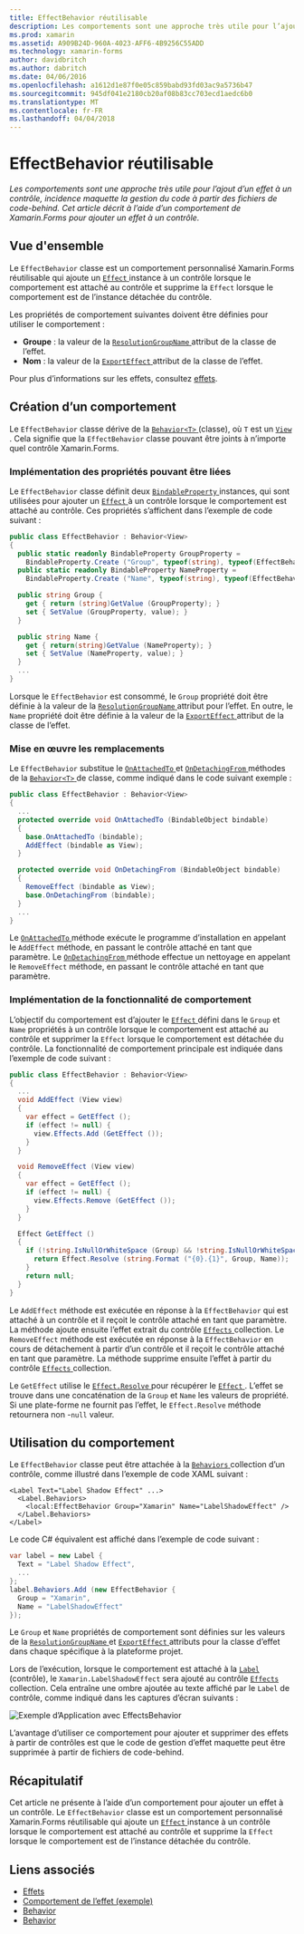 ```yaml
---
title: EffectBehavior réutilisable
description: Les comportements sont une approche très utile pour l’ajout d’un effet à un contrôle, incidence maquette la gestion du code à partir des fichiers de code-behind. Cet article décrit à l’aide d’un comportement de Xamarin.Forms pour ajouter un effet à un contrôle.
ms.prod: xamarin
ms.assetid: A909B24D-960A-4023-AFF6-4B9256C55ADD
ms.technology: xamarin-forms
author: davidbritch
ms.author: dabritch
ms.date: 04/06/2016
ms.openlocfilehash: a1612d1e87f0e05c859babd93fd03ac9a5736b47
ms.sourcegitcommit: 945df041e2180cb20af08b83cc703ecd1aedc6b0
ms.translationtype: MT
ms.contentlocale: fr-FR
ms.lasthandoff: 04/04/2018
---
```

# <a name="reusable-effectbehavior"></a>EffectBehavior réutilisable

_Les comportements sont une approche très utile pour l’ajout d’un effet à un contrôle, incidence maquette la gestion du code à partir des fichiers de code-behind. Cet article décrit à l’aide d’un comportement de Xamarin.Forms pour ajouter un effet à un contrôle._

## <a name="overview"></a>Vue d'ensemble

Le `EffectBehavior` classe est un comportement personnalisé Xamarin.Forms réutilisable qui ajoute un [ `Effect` ](https://developer.xamarin.com/api/type/Xamarin.Forms.Effect/) instance à un contrôle lorsque le comportement est attaché au contrôle et supprime la `Effect` lorsque le comportement est de l’instance détachée du contrôle.

Les propriétés de comportement suivantes doivent être définies pour utiliser le comportement :

- **Groupe** : la valeur de la [ `ResolutionGroupName` ](https://developer.xamarin.com/api/type/Xamarin.Forms.ResolutionGroupNameAttribute/) attribut de la classe de l’effet.
- **Nom** : la valeur de la [ `ExportEffect` ](https://developer.xamarin.com/api/type/Xamarin.Forms.ExportEffectAttribute/) attribut de la classe de l’effet.

Pour plus d’informations sur les effets, consultez [effets](~/xamarin-forms/app-fundamentals/effects/index.md).

## <a name="creating-the-behavior"></a>Création d’un comportement

Le `EffectBehavior` classe dérive de la [ `Behavior<T>` ](https://developer.xamarin.com/api/type/Xamarin.Forms.Behavior%3CT%3E/) (classe), où `T` est un [ `View` ](https://developer.xamarin.com/api/type/Xamarin.Forms.View/). Cela signifie que la `EffectBehavior` classe pouvant être joints à n’importe quel contrôle Xamarin.Forms.

### <a name="implementing-bindable-properties"></a>Implémentation des propriétés pouvant être liées

Le `EffectBehavior` classe définit deux [ `BindableProperty` ](https://developer.xamarin.com/api/type/Xamarin.Forms.BindableProperty/) instances, qui sont utilisées pour ajouter un [ `Effect` ](https://developer.xamarin.com/api/type/Xamarin.Forms.Effect/) à un contrôle lorsque le comportement est attaché au contrôle. Ces propriétés s’affichent dans l’exemple de code suivant :

```csharp
public class EffectBehavior : Behavior<View>
{
  public static readonly BindableProperty GroupProperty =
    BindableProperty.Create ("Group", typeof(string), typeof(EffectBehavior), null);
  public static readonly BindableProperty NameProperty =
    BindableProperty.Create ("Name", typeof(string), typeof(EffectBehavior), null);

  public string Group {
    get { return (string)GetValue (GroupProperty); }
    set { SetValue (GroupProperty, value); }
  }

  public string Name {
    get { return(string)GetValue (NameProperty); }
    set { SetValue (NameProperty, value); }
  }
  ...
}
```

Lorsque le `EffectBehavior` est consommé, le `Group` propriété doit être définie à la valeur de la [ `ResolutionGroupName` ](https://developer.xamarin.com/api/type/Xamarin.Forms.ResolutionGroupNameAttribute/) attribut pour l’effet. En outre, le `Name` propriété doit être définie à la valeur de la [ `ExportEffect` ](https://developer.xamarin.com/api/type/Xamarin.Forms.ExportEffectAttribute/) attribut de la classe de l’effet.

### <a name="implementing-the-overrides"></a>Mise en œuvre les remplacements

Le `EffectBehavior` substitue le [ `OnAttachedTo` ](https://developer.xamarin.com/api/member/Xamarin.Forms.Behavior%3CT%3E.OnAttachedTo/p/Xamarin.Forms.BindableObject/) et [ `OnDetachingFrom` ](https://developer.xamarin.com/api/member/Xamarin.Forms.Behavior%3CT%3E.OnDetachingFrom/p/Xamarin.Forms.BindableObject/) méthodes de la [ `Behavior<T>` ](https://developer.xamarin.com/api/type/Xamarin.Forms.Behavior%3CT%3E/) de classe, comme indiqué dans le code suivant exemple :

```csharp
public class EffectBehavior : Behavior<View>
{
  ...
  protected override void OnAttachedTo (BindableObject bindable)
  {
    base.OnAttachedTo (bindable);
    AddEffect (bindable as View);
  }

  protected override void OnDetachingFrom (BindableObject bindable)
  {
    RemoveEffect (bindable as View);
    base.OnDetachingFrom (bindable);
  }
  ...
}
```

Le [ `OnAttachedTo` ](https://developer.xamarin.com/api/member/Xamarin.Forms.Behavior%3CT%3E.OnAttachedTo/p/Xamarin.Forms.BindableObject/) méthode exécute le programme d’installation en appelant le `AddEffect` méthode, en passant le contrôle attaché en tant que paramètre. Le [ `OnDetachingFrom` ](https://developer.xamarin.com/api/member/Xamarin.Forms.Behavior%3CT%3E.OnDetachingFrom/p/Xamarin.Forms.BindableObject/) méthode effectue un nettoyage en appelant le `RemoveEffect` méthode, en passant le contrôle attaché en tant que paramètre.

### <a name="implementing-the-behavior-functionality"></a>Implémentation de la fonctionnalité de comportement

L’objectif du comportement est d’ajouter le [ `Effect` ](https://developer.xamarin.com/api/type/Xamarin.Forms.Effect/) défini dans le `Group` et `Name` propriétés à un contrôle lorsque le comportement est attaché au contrôle et supprimer la `Effect` lorsque le comportement est détachée du contrôle. La fonctionnalité de comportement principale est indiquée dans l’exemple de code suivant :

```csharp
public class EffectBehavior : Behavior<View>
{
  ...
  void AddEffect (View view)
  {
    var effect = GetEffect ();
    if (effect != null) {
      view.Effects.Add (GetEffect ());
    }
  }

  void RemoveEffect (View view)
  {
    var effect = GetEffect ();
    if (effect != null) {
      view.Effects.Remove (GetEffect ());
    }
  }

  Effect GetEffect ()
  {
    if (!string.IsNullOrWhiteSpace (Group) && !string.IsNullOrWhiteSpace (Name)) {
      return Effect.Resolve (string.Format ("{0}.{1}", Group, Name));
    }
    return null;
  }
}
```

Le `AddEffect` méthode est exécutée en réponse à la `EffectBehavior` qui est attaché à un contrôle et il reçoit le contrôle attaché en tant que paramètre. La méthode ajoute ensuite l’effet extrait du contrôle [ `Effects` ](https://developer.xamarin.com/api/property/Xamarin.Forms.Element.Effects/) collection. Le `RemoveEffect` méthode est exécutée en réponse à la `EffectBehavior` en cours de détachement à partir d’un contrôle et il reçoit le contrôle attaché en tant que paramètre. La méthode supprime ensuite l’effet à partir du contrôle [ `Effects` ](https://developer.xamarin.com/api/property/Xamarin.Forms.Element.Effects/) collection.

Le `GetEffect` utilise le [ `Effect.Resolve` ](https://developer.xamarin.com/api/member/Xamarin.Forms.Effect.Resolve/p/System.String/) pour récupérer le [ `Effect` ](https://developer.xamarin.com/api/type/Xamarin.Forms.Effect/). L’effet se trouve dans une concaténation de la `Group` et `Name` les valeurs de propriété. Si une plate-forme ne fournit pas l’effet, le `Effect.Resolve` méthode retournera non -`null` valeur.

## <a name="consuming-the-behavior"></a>Utilisation du comportement

Le `EffectBehavior` classe peut être attachée à la [ `Behaviors` ](https://developer.xamarin.com/api/property/Xamarin.Forms.VisualElement.Behaviors/) collection d’un contrôle, comme illustré dans l’exemple de code XAML suivant :

```xaml
<Label Text="Label Shadow Effect" ...>
  <Label.Behaviors>
    <local:EffectBehavior Group="Xamarin" Name="LabelShadowEffect" />
  </Label.Behaviors>
</Label>
```

Le code C# équivalent est affiché dans l’exemple de code suivant :

```csharp
var label = new Label {
  Text = "Label Shadow Effect",
  ...
};
label.Behaviors.Add (new EffectBehavior {
  Group = "Xamarin",
  Name = "LabelShadowEffect"
});
```

Le `Group` et `Name` propriétés de comportement sont définies sur les valeurs de la [ `ResolutionGroupName` ](https://developer.xamarin.com/api/type/Xamarin.Forms.ResolutionGroupNameAttribute/) et [ `ExportEffect` ](https://developer.xamarin.com/api/type/Xamarin.Forms.ExportEffectAttribute/) attributs pour la classe d’effet dans chaque spécifique à la plateforme projet.

Lors de l’exécution, lorsque le comportement est attaché à la [ `Label` ](https://developer.xamarin.com/api/type/Xamarin.Forms.Label/) (contrôle), le `Xamarin.LabelShadowEffect` sera ajouté au contrôle [ `Effects` ](https://developer.xamarin.com/api/property/Xamarin.Forms.Element.Effects/) collection. Cela entraîne une ombre ajoutée au texte affiché par le `Label` de contrôle, comme indiqué dans les captures d’écran suivants :

![](effect-behavior-images/screenshots.png "Exemple d’Application avec EffectsBehavior")

L’avantage d’utiliser ce comportement pour ajouter et supprimer des effets à partir de contrôles est que le code de gestion d’effet maquette peut être supprimée à partir de fichiers de code-behind.

## <a name="summary"></a>Récapitulatif

Cet article ne présente à l’aide d’un comportement pour ajouter un effet à un contrôle. Le `EffectBehavior` classe est un comportement personnalisé Xamarin.Forms réutilisable qui ajoute un [ `Effect` ](https://developer.xamarin.com/api/type/Xamarin.Forms.Effect/) instance à un contrôle lorsque le comportement est attaché au contrôle et supprime la `Effect` lorsque le comportement est de l’instance détachée du contrôle.


## <a name="related-links"></a>Liens associés

- [Effets](~/xamarin-forms/app-fundamentals/effects/index.md)
- [Comportement de l’effet (exemple)](https://developer.xamarin.com/samples/xamarin-forms/behaviors/effectbehavior/)
- [Behavior](https://developer.xamarin.com/api/type/Xamarin.Forms.Behavior/)
- [Behavior<T>](https://developer.xamarin.com/api/type/Xamarin.Forms.Behavior%3CT%3E/)
